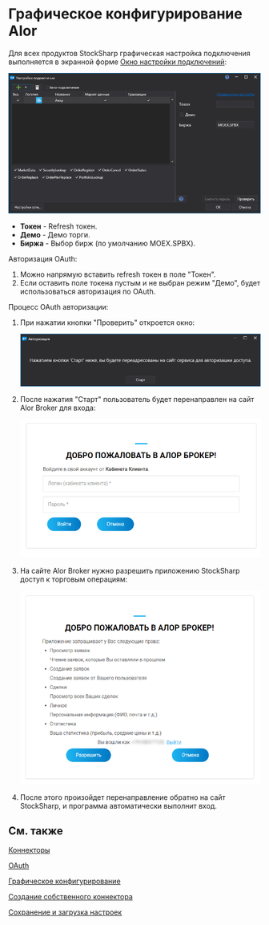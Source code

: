 # Графическое конфигурирование Alor

Для всех продуктов StockSharp графическая настройка подключения выполняется в экранной форме [Окно настройки подключений](../../../graphical_user_interface/connection_settings_window.md):

![API GUI Settings Alor](../../../../../images/api_gui_settings_alor.png)

- **Токен** - Refresh токен.
- **Демо** - Демо торги.
- **Биржа** - Выбор бирж (по умолчанию MOEX.SPBX).

Авторизация OAuth:

1. Можно напрямую вставить refresh токен в поле "Токен".
2. Если оставить поле токена пустым и не выбран режим "Демо", будет использоваться авторизация по OAuth.

Процесс OAuth авторизации:

1. При нажатии кнопки "Проверить" откроется окно:

   ![OAuth Start](../../../../../images/oauth_start.png)

2. После нажатия "Старт" пользователь будет перенаправлен на сайт Alor Broker для входа:

   ![Alor Login](../../../../../images/api_gui_settings_alor_2.png)

3. На сайте Alor Broker нужно разрешить приложению StockSharp доступ к торговым операциям:

   ![Alor Permissions](../../../../../images/api_gui_settings_alor_3.png)

4. После этого произойдет перенаправление обратно на сайт StockSharp, и программа автоматически выполнит вход.

## См. также

[Коннекторы](../../../connectors.md)

[OAuth](../../oauth.md)

[Графическое конфигурирование](../../graphical_configuration.md)

[Создание собственного коннектора](../../creating_own_connector.md)

[Сохранение и загрузка настроек](../../save_and_load_settings.md)